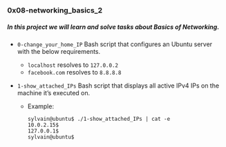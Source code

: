 ### 0x08-networking_basics_2

##### In this project we will learn and solve tasks about __Basics of Networking__.

* `0-change_your_home_IP` Bash script that configures an Ubuntu server with the below requirements.

	* `localhost` resolves to `127.0.0.2`
	* `facebook.com` resolves to `8.8.8.8`

* `1-show_attached_IPs` Bash script that displays all active IPv4 IPs on the machine it’s executed on.

	* Example:
		```
		sylvain@ubuntu$ ./1-show_attached_IPs | cat -e
		10.0.2.15$
		127.0.0.1$
		sylvain@ubuntu$
		```
